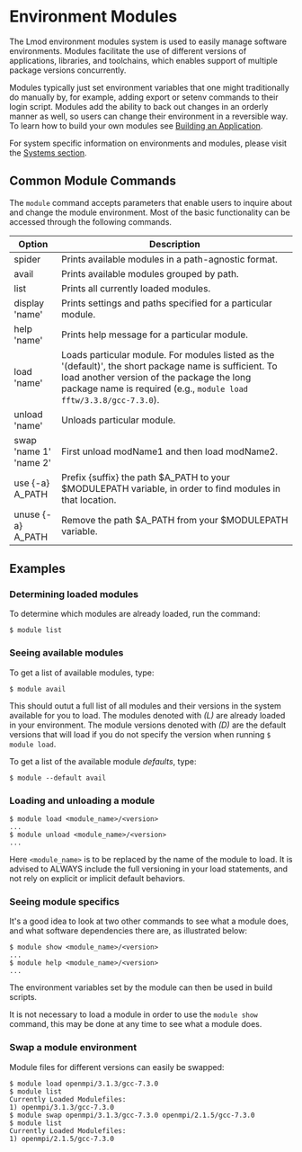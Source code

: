# Environment Modules

The Lmod environment modules system is used to easily manage software environments. Modules facilitate the use of different versions of applications, libraries, and toolchains, which enables support of multiple package versions concurrently.

Modules typically just set environment variables that one might traditionally do manually by, for example, adding export or setenv commands to their login script. Modules add the ability to back out changes in an orderly manner as well, so users can change their environment in a reversible way. To learn how to build your own modules see [Building an Application](/Documentation/Environment/Building_Packages/modules/).

For system specific information on environments and modules, please visit the [Systems section](../Systems/index.md).

## Common Module Commands
The ```module``` command accepts parameters that enable users to inquire about and change the module environment. Most of the basic functionality can be accessed through the following commands.

| Option | Description |
| -------| ------------| 
| spider | Prints available modules in a path-agnostic format.| 
| avail | Prints available modules grouped by path.| 
| list | Prints all currently loaded modules.| 
| display<br>'name' | Prints settings and paths specified for a particular module.| 
| help 'name' | Prints help message for a particular module.| 
| load 'name' | Loads particular module. For modules listed as the '(default)', the short package name is sufficient. To load another version of the package the long package name is required (e.g., ```module load fftw/3.3.8/gcc-7.3.0```).| 
| unload 'name' | Unloads particular module.| 
| swap <br> 'name 1'<br>'name 2' | First unload modName1 and then load modName2. | 
| use {-a} <br> A_PATH | Prefix {suffix} the path $A_PATH to your $MODULEPATH variable, in order to find modules in that location.| 
| unuse {-a} <br> A_PATH | Remove the path $A_PATH from your $MODULEPATH variable. | 

## Examples
### Determining loaded modules
To determine which modules are already loaded, run the command:
```
$ module list
```

### Seeing available modules
To get a list of available modules, type:

```
$ module avail
```

This should outut a full list of all modules and their versions in the system available for you to load. The modules denoted with *(L)* are already loaded in your environment. The module versions denoted with *(D)* are the default versions that will load if you do not specify the version when running ```$ module load```.

To get a list of the available module *defaults*, type:
```
$ module --default avail
```

### Loading and unloading a module
```
$ module load <module_name>/<version>
...
$ module unload <module_name>/<version>
...
```
Here ```<module_name>``` is to be replaced by the name of the module to load. It is advised to ALWAYS include the full versioning in your load statements, and not rely on explicit or implicit default behaviors.

### Seeing module specifics
It's a good idea to look at two other commands to see what a module does, and what software dependencies there are, as illustrated below:

```
$ module show <module_name>/<version>
...
$ module help <module_name>/<version>
...
```

The environment variables set by the module can then be used in build scripts.

It is not necessary to load a module in order to use the ```module show``` command, this may be done at any time to see what a module does.

### Swap a module environment
Module files for different versions can easily be swapped:
```
$ module load openmpi/3.1.3/gcc-7.3.0
$ module list
Currently Loaded Modulefiles:
1) openmpi/3.1.3/gcc-7.3.0
$ module swap openmpi/3.1.3/gcc-7.3.0 openmpi/2.1.5/gcc-7.3.0
$ module list
Currently Loaded Modulefiles:
1) openmpi/2.1.5/gcc-7.3.0
```
